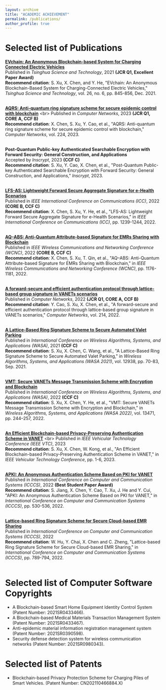 ```yaml
---
layout: archive
title: "ACADEMIC ACHIEVEMENT"
permalink: /publications/
author_profile: true
---
```


Selected list of Publications
======

[**EVchain: An Anonymous Blockchain-based System for Charging Connected Electric Vehicles**](https://ieeexplore.ieee.org/stamp/stamp.jsp?tp=&arnumber=9449329)
<br>
Published in *Tsinghua Science and Technology*, 2021 **(JCR Q1, Excellent Paper Award)**
<br>
**Recommend citation**: S. Xu, X. Chen, and Y. He, "EVchain: An Anonymous Blockchain-Based System for Charging-Connected Electric Vehicles," *Tsinghua Science and Technology*, vol. 26, no. 6, pp. 845-856, Dec. 2021.
<br><br>

[**AQRS: Anti-quantum ring signature scheme for secure epidemic control with blockchain**]([https://ieeexplore.ieee.org/stamp/stamp.jsp?tp=&arnumber=9449329](https://www.sciencedirect.com/science/article/pii/S1389128623000403))
<br>
Published in *Computer Networks*, 2023 **(JCR Q1, CORE A, CCF B)**
<br>
**Recommend citation**: X. Chen, S. Xu, Y. Cao, et al., "AQRS: Anti-quantum ring signature scheme for secure epidemic control with blockchain," *Computer Networks*, vol. 224, 2023.
<br><br>

**Post-Quantum Public-key Authenticated Searchable Encryption with Forward Security: General Construction, and Applications**
<br>
Accepted by *Inscrypt*, 2023 **(CCF C)**
<br>
**Recommend citation**: S. Xu, Y. Cao, X. Chen, et al., "Post-Quantum Public-key Authenticated Searchable Encryption with Forward Security: General Construction, and Applications," *Inscrypt*, 2023.
<br><br>

[**LFS-AS: Lightweight Forward Secure Aggregate Signature for e-Health Scenarios**](https://ieeexplore.ieee.org/document/9838582)
<br>
Published in *IEEE International Conference on Communications (ICC)*, 2022 **(CORE B, CCF C)**
<br>
**Recommend citation**: X. Chen, S. Xu, Y. He, et al., "LFS-AS: Lightweight Forward Secure Aggregate Signature for e-Health Scenarios," in *IEEE International Conference on Communications (ICC)*, pp. 1239-1244, 2022.
<br><br>

[**AQ–ABS: Anti-Quantum Attribute-based Signature for EMRs Sharing with Blockchain**](https://ieeexplore.ieee.org/document/9771830)  
Published in *IEEE Wireless Communications and Networking Conference (WCNC)*, 2022 **(CORE B, CCF C)**
<br>
**Recommend citation**: X. Chen, S. Xu, T. Qin, et al., "AQ–ABS: Anti-Quantum Attribute-based Signature for EMRs Sharing with Blockchain," in *IEEE Wireless Communications and Networking Conference (WCNC)*, pp. 1176-1181, 2022.
<br><br>

[**A forward-secure and efficient authentication protocol through lattice-based group signature in VANETs scenarios**](https://www.sciencedirect.com/science/article/abs/pii/S1389128622002626)
<br>
Published in *Computer Networks*, 2022 **(JCR Q1, CORE A, CCF B)**
<br>
**Recommend citation**: Y. Cao, S. Xu, X. Chen, et al., "A forward-secure and efficient authentication protocol through lattice-based group signature in VANETs scenarios," *Computer Networks*, vol. 214, 2022.
<br><br>

[**A Lattice-Based Ring Signature Scheme to Secure Automated Valet Parking**](https://link.springer.com/chapter/10.1007%2F978-3-030-86130-8_6)  
Published in *International Conference on Wireless Algorithms, Systems, and Applications (WASA)*, 2021 **(CCF C)** 
<br>
**Recommend citation**: S. Xu, X. Chen, C. Wang, et al., "A Lattice-Based Ring Signature Scheme to Secure Automated Valet Parking," in *Wireless Algorithms, Systems, and Applications (WASA 2021)*, vol. 12938, pp. 70-83, Sep. 2021.
<br><br>

[**VMT: Secure VANETs Message Transmission Scheme with Encryption and Blockchain**](https://link.springer.com/chapter/10.1007/978-3-031-19208-1_21)
<br>
Published in *International Conference on Wireless Algorithms, Systems, and Applications (WASA)*, 2022 **(CCF C)**
<br>
**Recommend citation**: S. Xu, X. Chen, Y. He, et al., "VMT: Secure VANETs Message Transmission Scheme with Encryption and Blockchain," in *Wireless Algorithms, Systems, and Applications (WASA 2022)*, vol. 13471, pp. 244–257, 2022.
<br><br>

[**An Efficient Blockchain-based Privacy-Preserving Authentication Scheme in VANET**]([https://link.springer.com/chapter/10.1007/978-3-031-19208-1_21](https://ieeexplore.ieee.org/abstract/document/10201163))
<br>
Published in *IEEE Vehicular Technology Conference (IEEE VTC)*, 2023
<br>
**Recommend citation**: S. Xu, X. Chen, W. Kong, et al., "An Efficient Blockchain-based Privacy-Preserving Authentication Scheme in VANET," in *IEEE Vehicular Technology Conference*, pp. 1-6, 2023.
<br><br>

[**APKI: An Anonymous Authentication Scheme Based on PKI for VANET**](https://ieeexplore.ieee.org/abstract/document/9845923)
<br>
Published in *International Conference on Computer and Communication Systems (ICCCS)*, 2022 **(Best Student Paper Award)**
<br>
**Recommend citation**: S. Jiang, X. Chen, Y. Cao, T. Xu, J. He and Y. Cui, "APKI: An Anonymous Authentication Scheme Based on PKI for VANET," in *International Conference on Computer and Communication Systems (ICCCS)*, pp. 530-536, 2022.
<br><br>

[**Lattice-based Ring Signature Scheme for Secure Cloud-based EMR Sharing**](https://ieeexplore.ieee.org/abstract/document/9845850)
<br>
Published in *International Conference on Computer and Communication Systems (ICCCS)*, 2022
<br>
**Recommend citation**: W. Hu, Y. Chai, X. Chen and C. Zheng, "Lattice-based Ring Signature Scheme for Secure Cloud-based EMR Sharing," in *International Conference on Computer and Communication Systems (ICCCS)*, pp. 789-794, 2022.
<br><br>

Selected list of Computer Software Copyrights
======

* A Blockchain-based Smart Home Equipment Identity Control System (Patent Number: 2021SR0433466).
* A Blockchain-based Medical Materials Transaction Management System (Patent Number: 2021SR0433467). 
* Anti-epidemic material information registration management system (Patent Number: 2021SR0390598).
* Security defense detection system for wireless communication networks (Patent Number: 2021SR0980343).
  
  
Selected list of Patents
======

  * Blockchain-based Privacy Protection Scheme for Charging Piles of Smart Vehicles. (Patent Number: CN202110466884.X)


